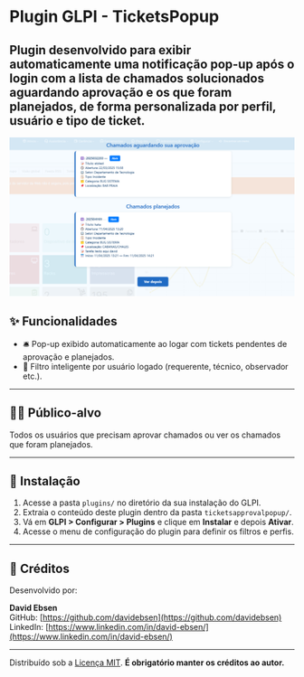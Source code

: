 # Plugin GLPI - TicketsPopup

Plugin desenvolvido para exibir automaticamente uma **notificação pop-up após o login** com a lista de chamados solucionados aguardando aprovação e os que foram planejados, de forma personalizada por perfil, usuário e tipo de ticket.
---

![Descrição da Imagem](/imagens/glpi.png)

## ✨ Funcionalidades

- 🛎️ Pop-up exibido automaticamente ao logar com tickets pendentes de aprovação e planejados.
- 👤 Filtro inteligente por usuário logado (requerente, técnico, observador etc.).
---

## 🧑‍💼 Público-alvo

Todos os usuários que precisam aprovar chamados ou ver os chamados que foram planejados.

---

## 🚀 Instalação

1. Acesse a pasta `plugins/` no diretório da sua instalação do GLPI.
2. Extraia o conteúdo deste plugin dentro da pasta `ticketsapprovalpopup/`.
3. Vá em **GLPI > Configurar > Plugins** e clique em **Instalar** e depois **Ativar**.
4. Acesse o menu de configuração do plugin para definir os filtros e perfis.

---

## 📇 Créditos

Desenvolvido por:

**David Ebsen**  
GitHub: [https://github.com/davidebsen](https://github.com/davidebsen)  
LinkedIn: [https://www.linkedin.com/in/david-ebsen/](https://www.linkedin.com/in/david-ebsen/)

---

Distribuído sob a [Licença MIT](LICENSE).
**É obrigatório manter os créditos ao autor.**
